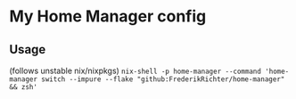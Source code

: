 # My Home Manager config

## Usage
(follows unstable nix/nixpkgs)
```nix-shell -p home-manager --command 'home-manager switch --impure --flake "github:FrederikRichter/home-manager" && zsh'```
